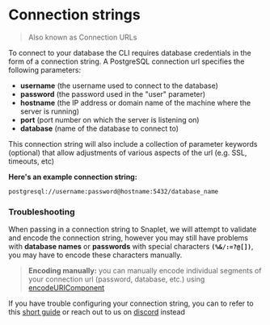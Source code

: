 # Connection strings

> Also known as Connection URLs

To connect to your database the CLI requires database credentials in the form of a connection string. A PostgreSQL connection url specifies the following parameters:

- **username** (the username used to connect to the database)
- **password** (the password used in the "user" parameter)
- **hostname** (the IP address or domain name of the machine where the server is running)
- **port** (port number on which the server is listening on)
- **database** (name of the database to connect to)

This connection string will also include a collection of parameter keywords (optional) that allow adjustments of various aspects of the url (e.g. SSL, timeouts, etc)

**Here's an example connection string:**

```
postgresql://username:password@hostname:5432/database_name
```

### Troubleshooting

When passing in a connection string to Snaplet, we will attempt to validate and encode the connection string, however you may still have problems with **database names** or **passwords** with special characters **`(%&/:=?@[])`**, you may have to encode these characters manually.

> **Encoding manually:** you can manually encode individual segments of your connection url (password, database, etc.) using [encodeURIComponent](https://developer.mozilla.org/en-US/docs/Web/JavaScript/Reference/Global_Objects/encodeURIComponent)

If you have trouble configuring your connection string, you can to refer to this [short guide](https://www.prisma.io/dataguide/postgresql/short-guides/connection-uris) or reach out to us on [discord](https://app.snaplet.dev/chat) instead
